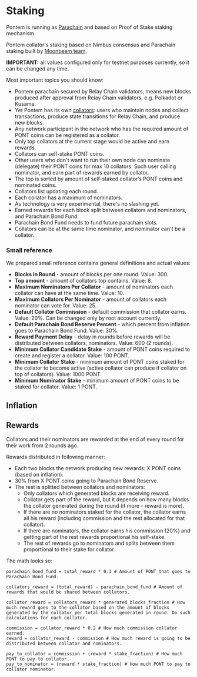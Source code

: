 # Staking

Pontem is running as [Parachain](https://wiki.polkadot.network/docs/learn-parachains) and based on Proof of Stake staking mechanism.

Pontem collator's staking based on Nimbus consensus and Parachain staking built by [Moonbeam team](https://docs.moonbeam.network/learn/features/staking/).

**IMPORTANT:** all values configured only for testnet purposes currently, so it can be changed any time.

Most important topics you should know:

* Pontem parachain secured by Relay Chain validators, means new blocks produced after approval from Relay Chain validators, e.g. Polkadot or Kusama.
* Yet Pontem has its own [collators](https://wiki.polkadot.network/docs/learn-collator): users who maintain nodes and collect transactions, produce state transitions for Relay Chain, and produce new blocks.
* Any network participant in the network who has the required amount of PONT coins can be registered as a collator.
* Only top collators at the current stage would be active and earn rewards.
* Collators can self-stake PONT coins.
* Other users who don't want to run their own node can nominate (delegate) their PONT coins for max 10 collators. Such user calling nominator, and earn part of rewards earned by collator.
* The top is sorted by amount of self-staked collator’s PONT coins and nominated coins.
* Collators list updating each round.
* Each collator has a maximum of nominators.
* As technology is very experimental, there's no slashing yet.
* Earned rewards for each block split between collators and nominators, and Parachain Bond Fund.
* Parachain Bond Fund needs to fund future parachain slots.
* Collators can be at the same time nominator, and nominator can't be a collator.

### Small reference

We prepared small reference contains general definitions and actual values:

* **Blocks In Round** - amount of blocks per one round. Value: 300.
* **Top amount** - amount of collators top contains. Value: 8.
* **Maximum Nominators Per Collator** - amount of nominators each collator can have at the same time. Value: 10.
* **Maximum Collators Per Nominator** - amount of collators each nominator can vote for. Value: 25.
* **Default Collator Commission** - default commission that collator earns. Value: 20%. Can be changed only by root account currently.
* **Default Parachain Bond Reserve Percent** - which percent from inflation goes to Parachain Bond Fund. Value: 30%.
* **Reward Payment Delay** - delay in rounds before rewards will be distributed between collators, nominators. Value: 600 (2 rounds).
* **Minimum Collator Candidate Stake** - amount of PONT coins required to create and register a collator. Value: 100 PONT.
* **Minimum Collator Stake** - minimum amount of PONT coins staked for the collator to become active (active collator can produce if collator on top of collators). Value: 1000 PONT.
* **Minimum Nominator Stake** - minimum amount of PONT coins to be staked for collator. Value: 1 PONT.

## Inflation



## Rewards

Collators and their nominators are rewarded at the end of every round for their work from 2 rounds ago.

Rewards distributed in following manner:

* Each two blocks the network producing new rewards: X PONT coins (based on inflation).
* 30% from X PONT coins going to Parachain Bond Reserve.
* The rest is splitted between collators and nominators:
  * Only collators which generated blocks are receiving reward.
  * Collator gets part of the reward, but it depends on how many blocks the collator generated during the round (if more - reward is more).
  * If there are no nominators staked for the collator, the collator earns all his reward (including commission and the rest allocated for that collator).
  * If there are nominators, the collator earns his commission (20%) and getting part of the rest rewards proportional his self-stake.
  * The rest of rewards go to nominators and splits between them proportional to their stake for collator.

The math looks so:

```text
parachain_bond_fund = total_reward * 0.3 # Amount of PONT that goes to Parachain Bond Fund.

collators_reward = (total_reward) - parachain_bond_fund # Amount of rewards that would be shared between collators.  

collator_reward = collators_reward * generated_blocks_fraction # How much reward goes to the collator based on the amount of blocks generated by the collator per total blocks generated in round. Do such calculations for each collator.

commission = collator_reward * 0.2 # How much commission collator earned.
reward = collator_reward - commission # How much reward is going to be distributed between collator and nominators.

pay_to_collator = commission + (reward * stake_fraction) # How much PONT to pay to collator.
pay_to_nominator = (reward * stake_fraction) # How much PONT to pay to collator nominator.
```
